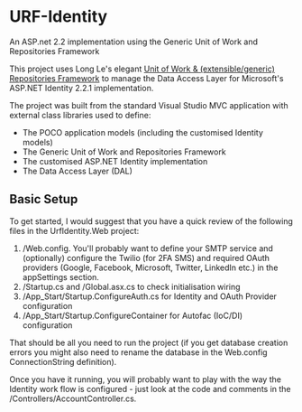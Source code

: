 # URF-Identity
An ASP.net 2.2 implementation using the Generic Unit of Work and Repositories Framework

This project uses Long Le's elegant [Unit of Work & (extensible/generic) Repositories Framework](http://genericunitofworkandrepositories.codeplex.com/) to manage the Data Access Layer for Microsoft's ASP.NET Identity 2.2.1 implementation.

The project was built from the standard Visual Studio MVC application with external class libraries used to define:

* The POCO application models (including the customised Identity models)
* The Generic Unit of Work and Repositories Framework
* The customised ASP.NET Identity implementation
* The Data Access Layer (DAL)

## Basic Setup

To get started, I would suggest that you have a quick review of the following files in the UrfIdentity.Web project:

1. /Web.config.  You'll probably want to define your SMTP service and (optionally) configure the Twilio (for 2FA SMS) and required OAuth providers (Google, Facebook, Microsoft, Twitter, LinkedIn etc.) in the appSettings section.
2. /Startup.cs and /Global.asx.cs to check initialisation wiring
3. /App_Start/Startup.ConfigureAuth.cs for Identity and OAuth Provider configuration
4. /App_Start/Startup.ConfigureContainer for Autofac (IoC/DI) configuration

That should be all you need to run the project (if you get database creation errors you might also need to rename the database in the Web.config ConnectionString definition).

Once you have it running, you will probably want to play with the way the Identity work flow is configured - just look at the code and comments in the /Controllers/AccountController.cs.
